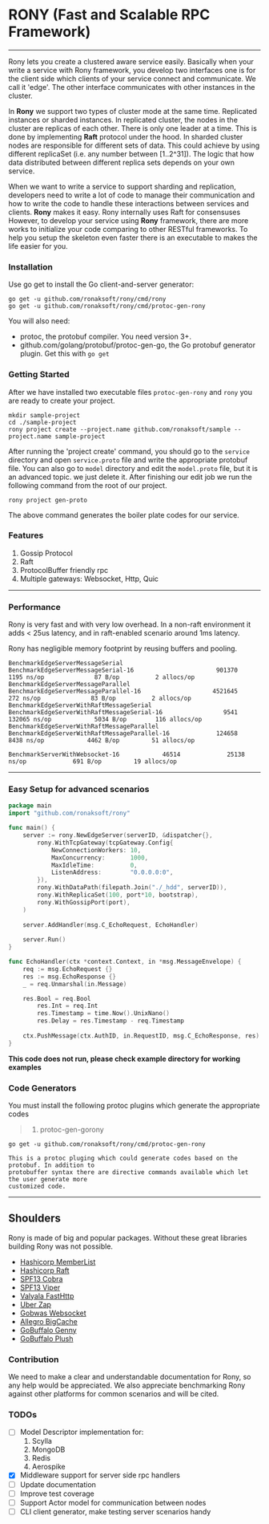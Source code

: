 # RONY  **(Fast and Scalable RPC Framework)**
---
Rony lets you create a clustered aware service easily. Basically when your write a service with
Rony framework, you develop two interfaces one is for the client side which clients of your 
service connect and communicate. We call it 'edge'. The other interface communicates with other 
instances in the cluster. 

In **Rony** we support two types of cluster mode at the same time. Replicated instances or sharded
instances. In replicated cluster, the nodes in the cluster are replicas of each other. There is
only one leader at a time. This is done by implementing **Raft** protocol under the hood. In sharded
cluster nodes are responsible for different sets of data. This could achieve by using different
replicaSet (i.e. any number between [1..2^31]). The logic that how data distributed between
different replica sets depends on your own service.

When we want to write a service to support sharding and replication, developers need to write
a lot of code to manage their communication and how to write the code to handle these interactions
between services and clients. **Rony** makes it easy. Rony internally uses Raft for consensuses  
However, to develop your service using **Rony** framework, there are more works to initialize 
your code comparing to other RESTful frameworks. To help you setup the skeleton even faster 
there is an executable to makes the life easier for you.


### Installation
Use go get to install the Go client-and-server generator:

```
go get -u github.com/ronaksoft/rony/cmd/rony
go get -u github.com/ronaksoft/rony/cmd/protoc-gen-rony
```

You will also need:
* protoc, the protobuf compiler. You need version 3+.
* github.com/golang/protobuf/protoc-gen-go, the Go protobuf generator plugin. Get this with `go get`
 

### Getting Started
After we have installed two executable files `protoc-gen-rony` and `rony` you are ready to create
your project.

```shell script
mkdir sample-project
cd ./sample-project
rony project create --project.name github.com/ronaksoft/sample --project.name sample-project
```

After running the 'project create' command, you should go to the `service` directory and open `service.proto`
file and write the appropriate protobuf file. You can also go to `model` directory and edit the `model.proto`
file, but it is an advanced topic. we just delete it. After finishing our edit job we run the following 
command from the root of our project.

```shell script
rony project gen-proto
```

The above command generates the boiler plate codes for our service.

### Features
1. Gossip Protocol
2. Raft
3. ProtocolBuffer friendly rpc
4. Multiple gateways: Websocket, Http, Quic

---
### Performance
Rony is very fast and with very low overhead. In a non-raft environment it adds < 25us latency, and
in raft-enabled scenario around 1ms latency.

Rony has negligible memory footprint by reusing buffers and pooling.

```commandline
BenchmarkEdgeServerMessageSerial
BenchmarkEdgeServerMessageSerial-16                       901370              1195 ns/op              87 B/op          2 allocs/op
BenchmarkEdgeServerMessageParallel
BenchmarkEdgeServerMessageParallel-16                    4521645               272 ns/op              83 B/op          2 allocs/op
BenchmarkEdgeServerWithRaftMessageSerial
BenchmarkEdgeServerWithRaftMessageSerial-16                 9541            132065 ns/op            5034 B/op        116 allocs/op
BenchmarkEdgeServerWithRaftMessageParallel
BenchmarkEdgeServerWithRaftMessageParallel-16             124658              8438 ns/op            4462 B/op         51 allocs/op

BenchmarkServerWithWebsocket-16            46514             25138 ns/op             691 B/op         19 allocs/op
```

---
### Easy Setup for advanced scenarios
```go
package main 
import "github.com/ronaksoft/rony"

func main() {
    server := rony.NewEdgeServer(serverID, &dispatcher{},
    	rony.WithTcpGateway(tcpGateway.Config{
    		NewConnectionWorkers: 10,
    		MaxConcurrency:       1000,
    		MaxIdleTime:          0,
    		ListenAddress:        "0.0.0.0:0",
    	}),
    	rony.WithDataPath(filepath.Join("./_hdd", serverID)),
    	rony.WithReplicaSet(100, port*10, bootstrap),
    	rony.WithGossipPort(port),
    )
 
    server.AddHandler(msg.C_EchoRequest, EchoHandler)
    
    server.Run()
}

func EchoHandler(ctx *context.Context, in *msg.MessageEnvelope) {
    req := msg.EchoRequest {}
    res := msg.EchoResponse {}
    _ = req.Unmarshal(in.Message)

    res.Bool = req.Bool
    	res.Int = req.Int
    	res.Timestamp = time.Now().UnixNano()
    	res.Delay = res.Timestamp - req.Timestamp
    
    ctx.PushMessage(ctx.AuthID, in.RequestID, msg.C_EchoResponse, res)
}
```
**This code does not run, please check example directory for working examples**

### Code Generators
You must install the following protoc plugins which generate the appropriate codes
> 1. protoc-gen-gorony
```
go get -u github.com/ronaksoft/rony/cmd/protoc-gen-rony

This is a protoc pluging which could generate codes based on the protobuf. In addition to
protobuffer syntax there are directive commands available which let the user generate more
customized code. 

```
---
## Shoulders
Rony is made of big and popular packages. Without these great libraries building Rony was not possible.
* [Hashicorp MemberList](https://github.com/hashicorp/memberlist)
* [Hashicorp Raft](https://github.com/hashicorp/raft)
* [SPF13 Cobra](https://github.com/spf13/cobra)
* [SPF13 Viper](https://github.com/spf13/viper)
* [Valyala FastHttp](https://github.com/valyala/fasthttp)
* [Uber Zap](https://go.uber.org/zap)
* [Gobwas Websocket](https://github.com/gobwas/ws)
* [Allegro BigCache](https://github.com/allegro/bigcache)
* [GoBuffalo Genny](https://github.com/gobuffalo/genny)
* [GoBuffalo Plush](https://github.com/gobuffalo/plush)

### Contribution
We need to make a clear and understandable documentation for Rony, so any help would be appreciated. We also appreciate benchmarking Rony 
against other platforms for common scenarios and will be cited.

### TODOs
- [ ] Model Descriptor implementation for:
    1. Scylla
    2. MongoDB
    3. Redis
    4. Aerospike
- [x] Middleware support for server side rpc handlers
- [ ] Update documentation
- [ ] Improve test coverage
- [ ] Support Actor model for communication between nodes 
- [ ] CLI client generator, make testing server scenarios handy